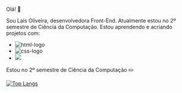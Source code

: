 Olá! 👋

Sou Lais Oliveira, desenvolvedora Front-End. Atualmente estou no 2º semestre de Ciência da Computação. Estou aprendendo e acriando projetos com:

- <img src="https://img.shields.io/badge/HTML5-E34F26?style=for-the-badge&logo=html5&logoColor=white" alt="html-logo" />
- <img src="https://img.shields.io/badge/CSS3-1572B6?style=for-the-badge&logo=css3&logoColor=white" alt="css-logo" />
- <img src="https://img.shields.io/badge/JavaScript-F7DF1E?style=for-the-badge&logo=javascript&logoColor=black" />

Estou no 2º semestre de Ciência da Computação :pencil2:

[![Top Langs](https://github-readme-stats.vercel.app/api/top-langs/?username=LaisOliveira92)](https://github.com/anuraghazra/github-readme-stats)
